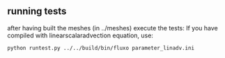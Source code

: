 ## running tests
after having built the meshes (in ../meshes) execute the tests:
If you have compiled with linearscalaradvection equation, use:
```
python runtest.py ../../build/bin/fluxo parameter_linadv.ini
```

